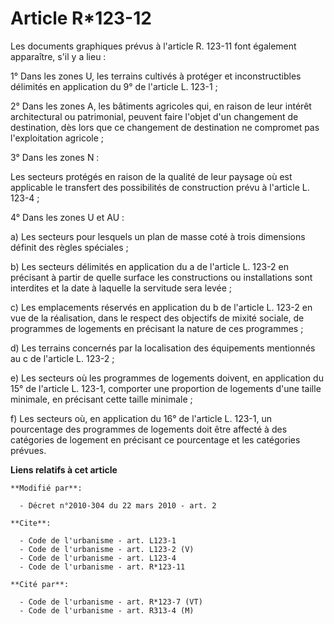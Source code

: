 # Article R*123-12

Les documents graphiques prévus à l'article R. 123-11 font également apparaître, s'il y a lieu : 

1° Dans les zones U, les terrains cultivés à protéger et inconstructibles délimités en application du 9° de l'article L.
123-1 ; 

2° Dans les zones A, les bâtiments agricoles qui, en raison de leur intérêt architectural ou patrimonial, peuvent faire
l'objet d'un changement de destination, dès lors que ce changement de destination ne compromet pas l'exploitation agricole ; 

3° Dans les zones N : 

Les secteurs protégés en raison de la qualité de leur paysage où est applicable le transfert des possibilités de construction
prévu à l'article L. 123-4 ; 

4° Dans les zones U et AU : 

a) Les secteurs pour lesquels un plan de masse coté à trois dimensions définit des règles spéciales ; 

b) Les secteurs délimités en application du a de l'article L. 123-2 en précisant à partir de quelle surface les constructions
ou installations sont interdites et la date à laquelle la servitude sera levée ; 

c) Les emplacements réservés en application du b de l'article L. 123-2 en vue de la réalisation, dans le respect des
objectifs de mixité sociale, de programmes de logements en précisant la nature de ces programmes ; 

d) Les terrains concernés par la localisation des équipements mentionnés au c de l'article L. 123-2 ; 

e) Les secteurs où les programmes de logements doivent, en application du 15° de l'article L. 123-1, comporter une proportion
de logements d'une taille minimale, en précisant cette taille minimale ; 

f) Les secteurs où, en application du 16° de l'article L. 123-1, un pourcentage des programmes de logements doit être affecté
à des catégories de logement en précisant ce pourcentage et les catégories prévues.

**Liens relatifs à cet article**

	**Modifié par**:

	  - Décret n°2010-304 du 22 mars 2010 - art. 2

	**Cite**:

	  - Code de l'urbanisme - art. L123-1
	  - Code de l'urbanisme - art. L123-2 (V)
	  - Code de l'urbanisme - art. L123-4
	  - Code de l'urbanisme - art. R*123-11

	**Cité par**:

	  - Code de l'urbanisme - art. R*123-7 (VT)
	  - Code de l'urbanisme - art. R313-4 (M)
